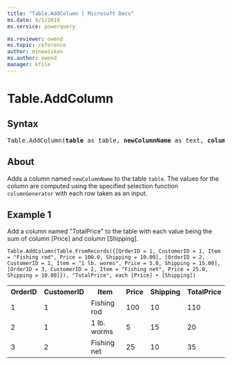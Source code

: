 ```yaml
---
title: "Table.AddColumn | Microsoft Docs"
ms.date: 8/1/2019
ms.service: powerquery

ms.reviewer: owend
ms.topic: reference
author: minewiskan
ms.author: owend
manager: kfile
---
```

# Table.AddColumn

## Syntax

<pre>
Table.AddColumn(<b>table</b> as table, <b>newColumnName</b> as text, <b>columnGenerator</b> as function, optional <b>columnType</b> as nullable type) as table
</pre>
  
## About  
Adds a column named `newColumnName` to the table `table`. The values for the column are computed using the specified selection function `columnGenerator` with each row taken as an input.

## Example 1
Add a column named "TotalPrice" to the table with each value being the sum of column [Price] and column [Shipping].

```powerquery-m
Table.AddColumn(Table.FromRecords({[OrderID = 1, CustomerID = 1, Item = "Fishing rod", Price = 100.0, Shipping = 10.00], [OrderID = 2, CustomerID = 1, Item = "1 lb. worms", Price = 5.0, Shipping = 15.00], [OrderID = 3, CustomerID = 2, Item = "Fishing net", Price = 25.0, Shipping = 10.00]}), "TotalPrice", each [Price] + [Shipping])
```

<table> <tr> <th>OrderID</th> <th>CustomerID</th> <th>Item</th> <th>Price</th> <th>Shipping</th> <th>TotalPrice</th> </tr> <tr> <td>1</td> <td>1</td> <td>Fishing rod</td> <td>100</td> <td>10</td> <td>110</td> </tr> <tr> <td>2</td> <td>1</td> <td>1 lb. worms</td> <td>5</td> <td>15</td> <td>20</td> </tr> <tr> <td>3</td> <td>2</td> <td>Fishing net</td> <td>25</td> <td>10</td> <td>35</td> </tr> </table>

